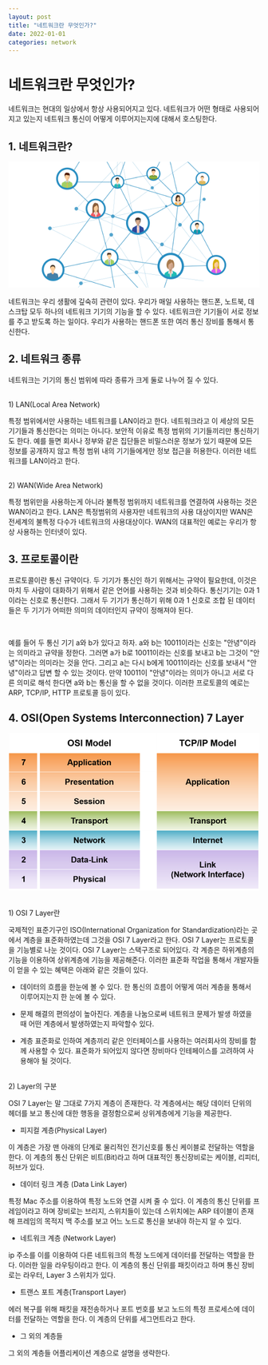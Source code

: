```yaml
---
layout: post
title: "네트워크란 무엇인가?"
date: 2022-01-01
categories: network
---
```


# 네트워크란 무엇인가?

네트워크는 현대의 일상에서 항상 사용되어지고 있다. 네트워크가 어떤 형태로 사용되어지고 있는지 네트워크 통신이 어떻게 이루어지는지에 대해서 호스팅한다.

## 1. 네트워크란?

![network-01-01](/public/images/network-01-01.png)

네트워크는 우리 생활에 깊숙히 관련이 있다. 우리가 매일 사용하는 핸드폰, 노트북, 데스크탑 모두 하나의 네트워크 기기의 기능을 할 수 있다. 네트워크란 기기들이 서로 정보를 주고 받도록 하는 일이다. 우리가 사용하는 핸드폰 또한 여러 통신 장비를 통해서 통신한다.

## 2. 네트워크 종류

네트워크는 기기의 통신 범위에 따라 종류가 크게 둘로 나누어 질 수 있다.

<br>
1) LAN(Local Area Network)

특정 범위에서만 사용하는 네트워크를 LAN이라고 한다. 네트워크라고 이 세상의 모든 기기들과 통신한다는 의미는 아니다. 보안적 이유로 특정 범위의 기기들끼리만 통신하기도 한다. 예를 들면 회사나 정부와 같은 집단들은 비밀스러운 정보가 있기 때문에 모든 정보를 공개하지 않고 특정 범위 내의 기기들에게만 정보 접근을 허용한다. 이러한 네트워크를 LAN이라고 한다.

<br>
2) WAN(Wide Area Network)

특정 범위만을 사용하는게 아니라 불특정 범위까지 네트워크를 연결하여 사용하는 것은 WAN이라고 한다. LAN은 특정범위의 사용자만 네트워크의 사용 대상이지만 WAN은 전세계의 불특정 다수가 네트워크의 사용대상이다. WAN의 대표적인 예로는 우리가 항상 사용하는 인터넷이 있다. 

## 3. 프로토콜이란

프로토콜이란 통신 규약이다. 두 기기가 통신인 하기 위해서는 규약이 필요한데, 이것은 마치 두 사람이 대화하기 위해서 같은 언어를 사용하는 것과 비슷하다. 통신기기는 0과 1이라는 신호로 통신한다. 그래서 두 기기가 통신하기 위해 0과 1 신호로 조합 된 데이터들은 두 기기가 어떠한 의미의 데이터인지 규약이 정해져야 된다.

<br>

예를 들어 두 통신 기기 a와 b가 있다고 하자. a와 b는 10011이라는 신호는 "안녕"이라는 의미라고 규약을 정한다. 그러면 a가 b로 10011이라는 신호를 보내고 b는 그것이 "안녕"이라는 의미라는 것을 안다. 그리고 a는 다시 b에게 10011이라는 신호를 보내서 "안녕"이라고 답변 할 수 있는 것이다. 만약 10011이 "안녕"이라는 의미가 아니고 서로 다른 의미로 해석 한다면 a와 b는 통신을 할 수 없을 것이다. 이러한 프로토콜의 예로는 ARP, TCP/IP, HTTP 프로토콜 등이 있다.

## 4. OSI(Open Systems Interconnection) 7 Layer

![network-01-02](/public/images/network-01-02.png)

<br>
1) OSI 7 Layer란

국제적인 표준기구인 ISO(International Organization for Standardization)라는 곳에서 계층을 표준화하였는데 그것을 OSI 7 Layer라고 한다. OSI 7 Layer는 프로토콜을 기능별로 나눈 것이다. OSI 7 Layer는 스택구조로 되어있다. 각 계층은 하위계층의 기능을 이용하여 상위계층에 기능을 제공해준다. 이러한 표준화 작업을 통해서 개발자들이 얻을 수 있는 혜택은 아래와 같은 것들이 있다.

* 데이터의 흐름을 한눈에 볼 수 있다. 한 통신의 흐름이 어떻게 여러 계층을 통해서 이루어지는지 한 눈에 볼 수 있다.

* 문제 해결의 편의성이 높아진다. 계층을 나눔으로써 네트워크 문제가 발생 하였을 때 어떤 계층에서 발생하였는지 파악할수 있다.

* 계층 표준화로 인하여 계층끼리 같은 인터페이스를 사용하는 여러회사의 장비를 함께 사용할 수 있다. 표준화가 되어있지 않다면 장비마다 인테페이스를 고려하여 사용해야 될 것이다.

<br>
2) Layer의 구분

OSI 7 Layer는 말 그대로 7가지 계층이 존재한다. 각 계층에서는 해당 데이터 단위의 헤더를 보고 통신에 대한 행동을 결정함으로써 상위계층에게 기능을 제공한다. 

* 피지컬 계층(Physical Layer)

이 계층은 가장 맨 아래의 단계로 물리적인 전기신호를 통신 케이블로 전달하는 역할을 한다. 이 계층의 통신 단위은 비트(Bit)라고 하며 대표적인 통신장비로는 케이블, 리피터, 허브가 있다. 

* 데이터 링크 계층 (Data Link Layer)

특정 Mac 주소를 이용하여 특정 노드와 연결 시켜 줄 수 있다. 이 계층의 통신 단위를 프레임이라고 하며 장비로는 브리지, 스위치들이 있는데 스위치에는 ARP 테이블이 존재해 프레임의 목적지 맥 주소를 보고 어느 노드로 통신을 보내야 하는지 알 수 있다.

* 네트워크 계층 (Network Layer)

ip 주소를 이를 이용하여 다른 네트워크의 특정 노드에게 데이터를 전달하는 역할을 한다. 이러한 일을 라우팅이라고 한다. 이 계층의 통신 단위를 패킷이라고 하며 통신 장비로는 라우터, Layer 3 스위치가 있다.

* 트랜스 포트 계층(Transport Layer)

에러 복구를 위해 패킷을 재전송하거나 포트 번호를 보고 노드의 특정 프로세스에 데이터를 전달하는 역할을 한다. 이 계층의 단위를 세그먼트라고 한다.

* 그 외의 계층들

그 외의 계층들 어플리케이션 계층으로 설명을 생략한다.

